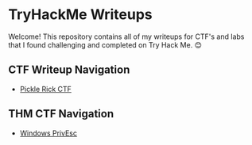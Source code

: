 # TryHackMe Writeups
Welcome! This repository contains all of my writeups for CTF's and labs that I found challenging and completed on Try Hack Me. 😊 

## CTF Writeup Navigation
- [Pickle Rick CTF](https://github.com/christinec-dev/TryHackME_CTF_Writeups/tree/main/Pickle%20Rick%20CTF)

## THM CTF Navigation
- [Windows PrivEsc](https://github.com/christinec-dev/TryHackMe_Writeups/tree/main/WindowsPrivesc)
